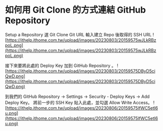 # 如何用 Git Clone 的方式連結 GitHub Repository

Setup a Repository 選 Git Clone
Git URL 輸入建立 Repo 後取得的 SSH URL
![https://ithelp.ithome.com.tw/upload/images/20230803/20159575wJLkRBzpoL.png](https://ithelp.ithome.com.tw/upload/images/20230803/20159575wJLkRBzpoL.png)

接下來要將此處的 Deploy Key 加到 GitHub Repository 。
![https://ithelp.ithome.com.tw/upload/images/20230803/20159575DByD5ciQwD.png](https://ithelp.ithome.com.tw/upload/images/20230803/20159575DByD5ciQwD.png)

到我們的 GitHub Repository -> Settings -> Security - Deploy Keys -> Add Deploy Key。
將前一步的 SSH Key 貼入此處，並勾選 Allow Write Access。
![https://ithelp.ithome.com.tw/upload/images/20230806/20159575lfWC5etl6u.png](https://ithelp.ithome.com.tw/upload/images/20230806/20159575lfWC5etl6u.png)


